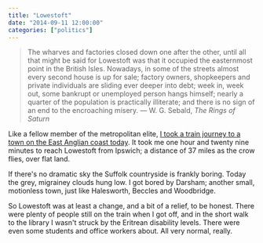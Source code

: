 ```yaml
---
title: "Lowestoft"
date: "2014-09-11 12:00:00"
categories: ["politics"]
---
```



> The wharves and factories closed down one after the other, until all that might be said for Lowestoft was that it occupied the easternmost point in the British Isles. Nowadays, in some of the streets almost every second house is up for sale; factory owners, shopkeepers and private individuals are sliding ever deeper into debt; week in, week out, some bankrupt or unemployed person hangs himself; nearly a quarter of the population is practically illiterate; and there is no sign of an end to the encroaching misery. &#8212; W. G. Sebald, <cite>The Rings of Saturn</cite>

Like a fellow member of the metropolitan elite, <a href="/2014/09/matthew-parris-honest/">I took a train journey to a town on the East Anglian coast today</a>. It took me one hour and twenty nine minutes to reach Lowestoft from Ipswich; a distance of 37 miles as the crow flies, over flat land.

If there's no dramatic sky the Suffolk countryside is frankly boring. Today the grey, migrainey clouds hung low. I got bored by Darsham; another small, motionless town, just like Halesworth, Beccles and Woodbridge.

So Lowestoft was at least a change, and a bit of a relief, to be honest. There were plenty of people still on the train when I got off, and in the short walk to the library I wasn't struck by the Eritrean disability levels. There were even some students and office workers about. All very normal, really.
